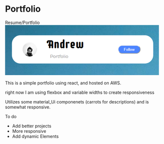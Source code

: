 # Portfolio
Resume/Portfolio
![portfolio](sniper.png)

This is a simple portfolio using react, and hosted on AWS.

right now I am using flexbox and variable widths to create responsiveness

Utilizes some material_Ui componenets (carrots for descriptions) and is somewhat responsive. 

To do
- Add better projects
- More responsive
- Add dynamic Elements 

